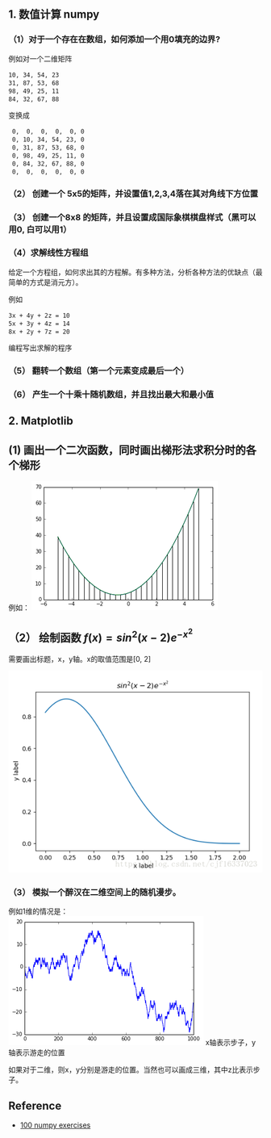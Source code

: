  
## 1. 数值计算 numpy


### （1）对于一个存在在数组，如何添加一个用0填充的边界?
例如对一个二维矩阵
```
10, 34, 54, 23
31, 87, 53, 68
98, 49, 25, 11
84, 32, 67, 88
```

变换成
```
 0,  0,  0,  0,  0, 0
 0, 10, 34, 54, 23, 0
 0, 31, 87, 53, 68, 0
 0, 98, 49, 25, 11, 0
 0, 84, 32, 67, 88, 0
 0,  0,  0,  0,  0, 0
```

### （2） 创建一个 5x5的矩阵，并设置值1,2,3,4落在其对角线下方位置


### （3） 创建一个8x8 的矩阵，并且设置成国际象棋棋盘样式（黑可以用0, 白可以用1）


### （4）求解线性方程组

给定一个方程组，如何求出其的方程解。有多种方法，分析各种方法的优缺点（最简单的方式是消元方）。

例如
```
3x + 4y + 2z = 10
5x + 3y + 4z = 14
8x + 2y + 7z = 20
```

编程写出求解的程序


### （5） 翻转一个数组（第一个元素变成最后一个）


### （6） 产生一个十乘十随机数组，并且找出最大和最小值


## 2. Matplotlib


## (1) 画出一个二次函数，同时画出梯形法求积分时的各个梯形
例如：
![matplot_ex1](images/matplot_ex1.png)


## （2） 绘制函数 $f(x) = sin^2(x - 2) e^{-x^2}$
需要画出标题，x，y轴。x的取值范围是[0, 2]

![matplot_ex2](images/matplot_ex2.png)


### （3） 模拟一个醉汉在二维空间上的随机漫步。
例如1维的情况是：
![random_walk](images/random_walk.png)
x轴表示步子，y轴表示游走的位置

如果对于二维，则x，y分别是游走的位置。当然也可以画成三维，其中z比表示步子。


## Reference
* [100 numpy exercises](https://github.com/rougier/numpy-100)
